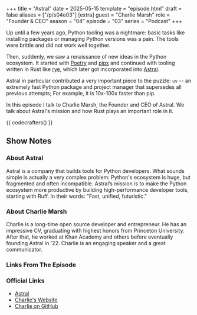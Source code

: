+++
title = "Astral"
date = 2025-05-15
template = "episode.html"
draft = false
aliases = ["/p/s04e03"]
[extra]
guest = "Charlie Marsh"
role = "Founder & CEO"
season = "04"
episode = "03"
series = "Podcast"
+++

Up until a few years ago, Python tooling was a nightmare:
basic tasks like installing packages or managing Python versions was a pain.
The tools were brittle and did not work well together.

Then, suddenly, we saw a renaissance of new ideas in the Python ecosystem.
It started with [Poetry](https://python-poetry.org/) and [pipx](https://pypa.github.io/pipx/) and
continued with tooling written in Rust like [rye](https://rye.astral.sh/), which later got incorporated into 
[Astral](https://astral.sh/).

Astral in particular contributed a very important piece to the puzzle: `uv`
-- an extremely fast Python package and project manager that supersedes all previous attempts;
For example, it is 10x-100x faster than pip.

<!-- more -->

In this episode I talk to Charlie Marsh, the Founder and CEO of Astral.
We talk about Astral's mission and how Rust plays an important role in it. 

{{ codecrafters() }}

## Show Notes

### About Astral

Astral is a company that builds tools for Python developers.
What sounds simple is actually a very complex problem:
Python's ecosystem is huge, but fragmented and often incompatible.
Astral’s mission is to make the Python ecosystem more productive by building high-performance developer tools, starting with Ruff.
In their words: "Fast, unified, futuristic."

### About Charlie Marsh 

Charlie is a long-time open source developer and entrepreneur.
He has an impressive CV, graduating with highest honors from Princeton University.
After that, he worked at Khan Academy and others before eventually founding Astral in '22.
Charlie is an engaging speaker and a great communicator.

### Links From The Episode

### Official Links

- [Astral](https://astral.sh/)
- [Charlie's Website](https://crmarsh.com/)
- [Charlie on GitHub](https://github.com/charliermarsh)
